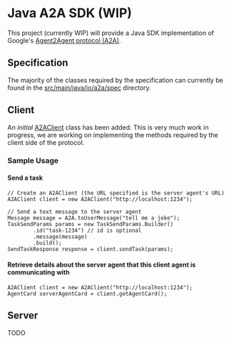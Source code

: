 # Java A2A SDK (WIP)

This project (currently WIP) will provide a Java SDK implementation of Google's [Agent2Agent protocol (A2A)](https://google.github.io/A2A/).

## Specification

The majority of the classes required by the specification can currently be found in the [src/main/java/io/a2a/spec](https://github.com/fjuma/a2a-java-sdk/tree/main/src/main/java/io/a2a/spec) directory.

## Client

An *initial* [A2AClient](https://github.com/fjuma/a2a-java-sdk/blob/main/src/main/java/io/a2a/client/A2AClient.java) class has been added. This is very much work in progress, we are working on implementing the methods required by the client side of the protocol.

### Sample Usage

#### Send a task

```
// Create an A2AClient (the URL specified is the server agent's URL)
A2AClient client = new A2AClient("http://localhost:1234");

// Send a text message to the server agent
Message message = A2A.toUserMessage("tell me a joke");
TaskSendParams params = new TaskSendParams.Builder()
        .id("task-1234") // id is optional
        .message(message)
        .build();
SendTaskResponse response = client.sendTask(params);        
```

#### Retrieve details about the server agent that this client agent is communicating with
```
A2AClient client = new A2AClient("http://localhost:1234");
AgentCard serverAgentCard = client.getAgentCard();
```

## Server

TODO



